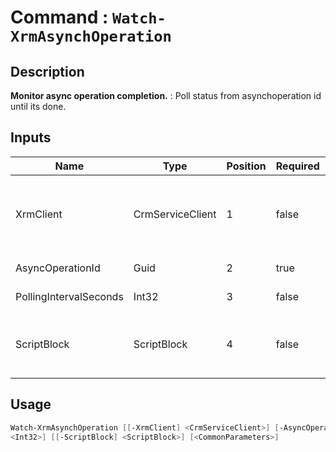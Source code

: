 ﻿# Command : `Watch-XrmAsynchOperation` 

## Description

**Monitor async operation completion.** : Poll status from asynchoperation id until its done.

## Inputs

Name|Type|Position|Required|Default|Description
----|----|--------|--------|-------|-----------
XrmClient|CrmServiceClient|1|false|$Global:XrmClient|Xrm connector initialized to target instance. Use latest one by default. (CrmServiceClient)
AsyncOperationId|Guid|2|true||System job unique identifier.
PollingIntervalSeconds|Int32|3|false|5|Delay between each status check.
ScriptBlock|ScriptBlock|4|false||Command to execute during each poll with asyncoperation info.


## Usage

```Powershell 
Watch-XrmAsynchOperation [[-XrmClient] <CrmServiceClient>] [-AsyncOperationId] <Guid> [[-PollingIntervalSeconds] 
<Int32>] [[-ScriptBlock] <ScriptBlock>] [<CommonParameters>]
``` 


